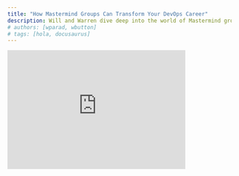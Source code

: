 ```yaml
---
title: "How Mastermind Groups Can Transform Your DevOps Career"
description: Will and Warren dive deep into the world of Mastermind groups and their impact on career success within the DevOps landscape. They explore the origins of mastermind groups from Napoleon Hill’s "Think and Grow Rich" and debate why a staggering 99% of them might be ineffective, according to Will. Warren shares his own experiences and expresses his curiosity about what truly makes such groups effective.
# authors: [wparad, wbutton]
# tags: [hola, docusaurus]
---
```


<div style={{ display: 'flex', justifyContent: 'center', marginBottom: '2rem' }}>
        <iframe style={{ borderRadius: '10px' }} width="400" height="267" src="https://www.youtube.com/embed/qgZ26JUbZMc" title="From Core DevOps to Management"
frameborder="0" allow="accelerometer; autoplay; clipboard-write; encrypted-media; gyroscope; picture-in-picture; web-share" allowfullscreen />
</div>

Will and Warren dive deep into the world of Mastermind groups and their impact on career success within the DevOps landscape. They explore the origins of mastermind groups from Napoleon Hill’s "Think and Grow Rich" and debate why a staggering 99% of them might be ineffective, according to Will. Warren shares his own experiences and expresses his curiosity about what truly makes such groups effective.
            
<!-- truncate -->

They also draw intriguing parallels between accountability in mastermind groups and emergency preparedness in aviation, emphasizing the importance of ingrained habits and continuous skill development. From military training insights to the challenges of creating genuine, trust-filled mastermind groups, we'll cover it all.

Additionally, they touch on the broader aspects of professional growth—public speaking, networking, mentorship, and the evolving dynamics of teamwork. Plus, don't miss on practical tips on forming mastermind groups and fostering meaningful professional relationships. Tune in for an episode packed with valuable insights, compelling analogies, and shared experiences that can help you navigate and succeed in your career!
